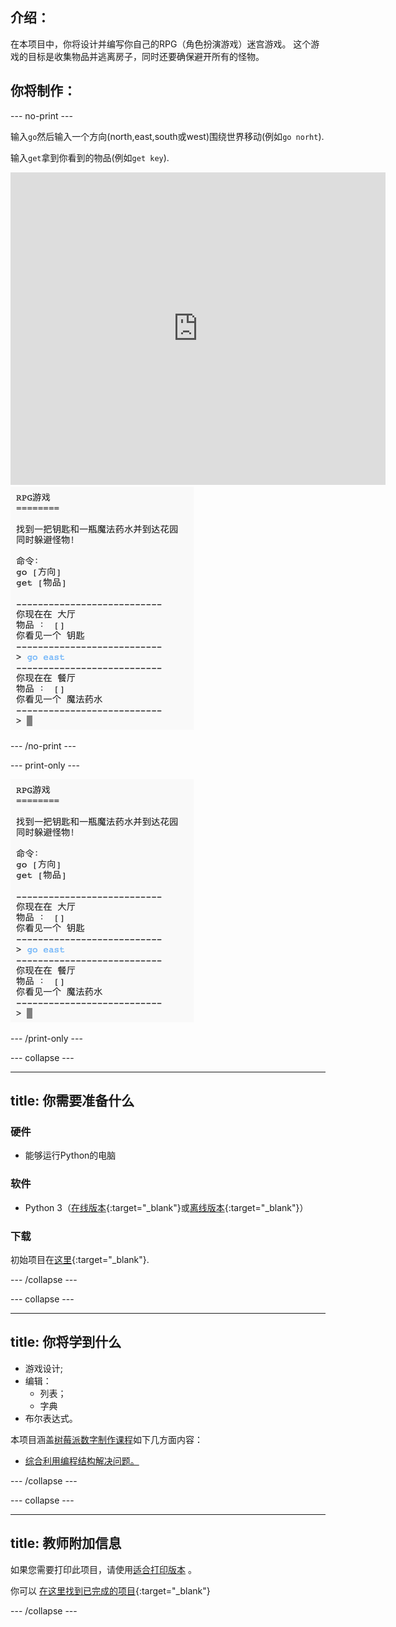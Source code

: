 ## 介绍：

在本项目中，你将设计并编写你自己的RPG（角色扮演游戏）迷宫游戏。 这个游戏的目标是收集物品并逃离房子，同时还要确保避开所有的怪物。

## 你将制作：

\--- no-print \---

输入`go`然后输入一个方向(north,east,south或west)围绕世界移动(例如`go norht`).

输入`get`拿到你看到的物品(例如`get key`).

<div class="trinket">
  <iframe src="https://trinket.io/embed/python/d06adeb527?outputOnly=true&start=result" width="600" height="500" frameborder="0" marginwidth="0" marginheight="0" allowfullscreen>
  </iframe>
  <img src="images/rpg-finished.png">
</div>

\--- /no-print \---

\--- print-only \---

![完成项目](images/rpg-finished.png)

\--- /print-only \---

\--- collapse \---

* * *

## title: 你需要准备什么

### 硬件

+ 能够运行Python的电脑

### 软件

+ Python 3（[在线版本](https://trinket.io/){:target="_blank"}或[离线版本](https://www.python.org/downloads/){:target="_blank"}）

### 下载

初始项目在[这里](http://rpf.io/p/en/rpg-go){:target="_blank"}.

\--- /collapse \---

\--- collapse \---

* * *

## title: 你将学到什么

+ 游戏设计;
+ 编辑： 
    + 列表；
    + 字典
+ 布尔表达式。

本项目涵盖[树莓派数字制作课程](http://rpf.io/curriculum)如下几方面内容：

+ [综合利用编程结构解决问题。](https://www.raspberrypi.org/curriculum/programming/builder)

\--- /collapse \---

\--- collapse \---

* * *

## title: 教师附加信息

如果您需要打印此项目，请使用[适合打印版本](https://projects.raspberrypi.org/en/projects/rpg/print) 。

你可以 [在这里找到已完成的项目](http://rpf.io/p/en/rpg-get){:target="_blank"}

\--- /collapse \---